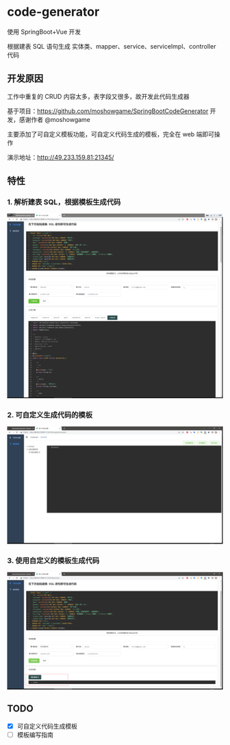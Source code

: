 # code-generator
使用 SpringBoot+Vue 开发

根据建表 SQL 语句生成 实体类、mapper、service、serviceImpl、controller 代码

## 开发原因
工作中重复的 CRUD 内容太多，表字段又很多，故开发此代码生成器

基于项目：https://github.com/moshowgame/SpringBootCodeGenerator 开发，感谢作者 @moshowgame

主要添加了可自定义模板功能，可自定义代码生成的模板，完全在 web 端即可操作

演示地址：http://49.233.159.81:21345/

## 特性

### 1. 解析建表 SQL，根据模板生成代码

![image-20220416130817223](./images/generate.png)

### 2. 可自定义生成代码的模板

![image-20220416132426459](./images/template.png)

### 3. 使用自定义的模板生成代码

![image-20220416132521904](./images/custom.png)

## TODO

- [x] 可自定义代码生成模板
- [ ] 模板编写指南
